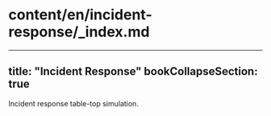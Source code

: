 # content/en/incident-response/_index.md
---
title: "Incident Response"
bookCollapseSection: true
---

Incident response table-top simulation.

